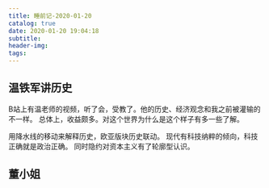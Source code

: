 ```yaml
---
title: 睡前记-2020-01-20
catalog: true
date: 2020-01-20 19:04:18
subtitle:
header-img:
tags:
---
```

## 温铁军讲历史

B站上有温老师的视频，听了会，受教了。他的历史、经济观念和我之前被灌输的不一样。
总体上，收益颇多。对这个世界为什么是这个样子有多一些了解。

用降水线的移动来解释历史，欧亚版块历史联动。
现代有科技纳粹的倾向，科技正确就是政治正确。
同时隐约对资本主义有了轮廓型认识。

## 董小姐